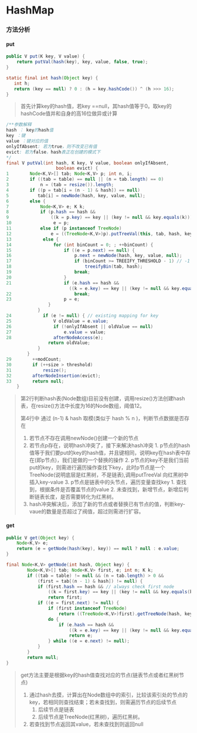 # HashMap



### 方法分析

#### put

```java
public V put(K key, V value) {
    return putVal(hash(key), key, value, false, true);
}

static final int hash(Object key) {
   int h;
   return (key == null) ? 0 : (h = key.hashCode()) ^ (h >>> 16);
}
```

> 首先计算key的hash值，若key ==null，其hash值等于0。取key的hashCode值并和自身的高16位做异或计算

```java
/**参数解释
hash ： key的hash值
key ：键
value ：键对应的值
onlyIfAbsent: 若为true，则不改变已有值
evict: 若为false，hash表正在创建的模式下
*/
final V putVal(int hash, K key, V value, boolean onlyIfAbsent,
                   boolean evict) {
1        Node<K,V>[] tab; Node<K,V> p; int n, i;
2        if ((tab = table) == null || (n = tab.length) == 0)
3            n = (tab = resize()).length;
4        if ((p = tab[i = (n - 1) & hash]) == null)
5           tab[i] = newNode(hash, key, value, null);
6        else {
7            Node<K,V> e; K k;
8            if (p.hash == hash &&
9                ((k = p.key) == key || (key != null && key.equals(k))))
10                e = p;
11           else if (p instanceof TreeNode)
12               e = ((TreeNode<K,V>)p).putTreeVal(this, tab, hash, key, value);
13            else {
14                for (int binCount = 0; ; ++binCount) {
15                    if ((e = p.next) == null) {
16                        p.next = newNode(hash, key, value, null);
17                        if (binCount >= TREEIFY_THRESHOLD - 1) // -1 for 1st
18                            treeifyBin(tab, hash);
19                        break;
20                    }
21                    if (e.hash == hash &&
                        ((k = e.key) == key || (key != null && key.equals(k))))
22                        break;
23                    p = e;
                }
            }
24            if (e != null) { // existing mapping for key
25                V oldValue = e.value;
26                if (!onlyIfAbsent || oldValue == null)
27                    e.value = value;
28                afterNodeAccess(e);
                return oldValue;
            }
        }
29        ++modCount;
30        if (++size > threshold)
31            resize();
32        afterNodeInsertion(evict);
33        return null;
    }
```

> 第2行判断hash表(Node数组)目前没有创建，调用resize()方法创建hash表，在resize()方法中长度为16的Node数组，阈值12。
>
> 第4行中 通过 (n-1) & hash 取模(类似于 hash % n )，判断节点数据是否存在
>
>  	1. 若节点不存在调用newNode()创建一个新的节点
>  	2. 若节点p存在，说明hash冲突了，接下来解决hash冲突
>       	1. p节点的hash值等于我们要put的key的hash值，并且键相同，说明key在hash表中存在(即p节点)，我们是做的一个替换的操作
>       	2. p节点的key不是我们当前put的key，则需进行遍历操作查找下key，此时p节点是一个TreeNode(说明底层是红黑树，不是链表),调用putTreeVal 向红黑树中插入key-value
>       	3. p节点是链表中的头节点，遍历变量查找key
>            	1. 查找到，根据条件是否覆盖节点的value
>            	2. 未查找到，新增节点，新增后判断链表长度，是否需要转化为红黑树。
>  	3. hash冲突解决后，添加了新的节点或者替换已有节点的值，判断key-vaue的数量是否超过了阀值，超过则需进行扩容。

#### get

```java
public V get(Object key) {
    Node<K,V> e;
    return (e = getNode(hash(key), key)) == null ? null : e.value;
}

final Node<K,V> getNode(int hash, Object key) {
        Node<K,V>[] tab; Node<K,V> first, e; int n; K k;
        if ((tab = table) != null && (n = tab.length) > 0 &&
            (first = tab[(n - 1) & hash]) != null) {
            if (first.hash == hash && // always check first node
                ((k = first.key) == key || (key != null && key.equals(k))))
                return first;
            if ((e = first.next) != null) {
                if (first instanceof TreeNode)
                    return ((TreeNode<K,V>)first).getTreeNode(hash, key);
                do {
                    if (e.hash == hash &&
                        ((k = e.key) == key || (key != null && key.equals(k))))
                        return e;
                } while ((e = e.next) != null);
            }
        }
        return null;
}
```

> get方法主要是根据key的hash值查找对应的节点(链表节点或者红黑树节点)
>
> 1. 通过hash去摸，计算出在Node数组中的索引，比较该索引处的节点的key，若相同则查找结束；若未查找到，则需遍历节点的后续节点
>    1. 后续节点是链表
>    2. 后续节点是TreeNode(红黑树)，遍历红黑树。
> 2. 若查找到节点返回其value，若未查找到则返回null